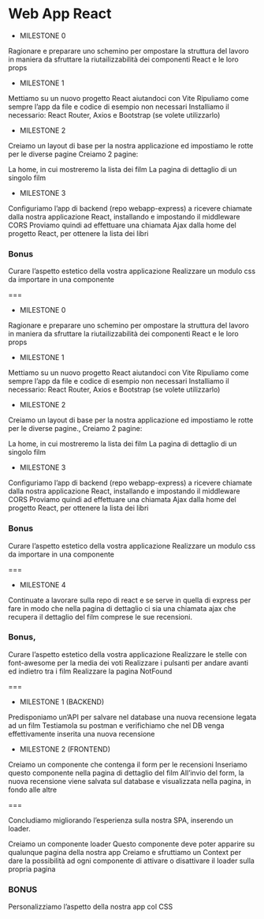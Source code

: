 # Web App React

- MILESTONE 0

Ragionare e preparare uno schemino per ompostare la struttura del lavoro in maniera da sfruttare la riutailizzabilità dei componenti React e le loro props

- MILESTONE 1

Mettiamo su un nuovo progetto React aiutandoci con Vite
Ripuliamo come sempre l’app da file e codice di esempio non necessari
Installiamo il necessario: React Router, Axios e Bootstrap (se volete utilizzarlo)

- MILESTONE 2

Creiamo un layout di base per la nostra applicazione ed impostiamo le rotte per le diverse pagine
Creiamo 2 pagine:

La home, in cui mostreremo la lista dei film
La pagina di dettaglio di un singolo film

- MILESTONE 3

Configuriamo l’app di backend (repo webapp-express) a ricevere chiamate dalla nostra applicazione React, installando e impostando il middleware CORS
Proviamo quindi ad effettuare una chiamata Ajax dalla home del progetto React, per ottenere la lista dei libri

### Bonus

Curare l’aspetto estetico della vostra applicazione
Realizzare un modulo css da importare in una componente

===

- MILESTONE 0

Ragionare e preparare uno schemino per ompostare la struttura del lavoro in maniera da sfruttare la riutailizzabilità dei componenti React e le loro props

- MILESTONE 1

Mettiamo su un nuovo progetto React aiutandoci con Vite
Ripuliamo come sempre l’app da file e codice di esempio non necessari
Installiamo il necessario: React Router, Axios e Bootstrap (se volete utilizzarlo)

- MILESTONE 2

Creiamo un layout di base per la nostra applicazione ed impostiamo le rotte per le diverse pagine.,
Creiamo 2 pagine:

La home, in cui mostreremo la lista dei film
La pagina di dettaglio di un singolo film

- MILESTONE 3

Configuriamo l’app di backend (repo webapp-express) a ricevere chiamate dalla nostra applicazione React, installando e impostando il middleware CORS
Proviamo quindi ad effettuare una chiamata Ajax dalla home del progetto React, per ottenere la lista dei libri

### Bonus

Curare l’aspetto estetico della vostra applicazione
Realizzare un modulo css da importare in una componente

===

- MILESTONE 4

Continuate a lavorare sulla repo di react e se serve in quella di express per fare in modo che nella pagina di dettaglio ci sia una chiamata ajax che recupera il dettaglio del film comprese le sue recensioni.

### Bonus,

Curare l’aspetto estetico della vostra applicazione
Realizzare le stelle con font-awesome per la media dei voti
Realizzare i pulsanti per andare avanti ed indietro tra i film
Realizzare la pagina NotFound

===

- MILESTONE 1 (BACKEND)

Predisponiamo un’API per salvare nel database una nuova recensione legata ad un film
Testiamola su postman e verifichiamo che nel DB venga effettivamente inserita una nuova recensione

- MILESTONE 2 (FRONTEND)

Creiamo un componente che contenga il form per le recensioni
Inseriamo questo componente nella pagina di dettaglio del film
All’invio del form, la nuova recensione viene salvata sul database e visualizzata nella pagina, in fondo alle altre

===

Concludiamo migliorando l’esperienza sulla nostra SPA, inserendo un loader.

Creiamo un componente loader
Questo componente deve poter apparire su qualunque pagina della nostra app
Creiamo e sfruttiamo un Context per dare la possibilità ad ogni componente di attivare o disattivare il loader sulla propria pagina

### BONUS

Personalizziamo l’aspetto della nostra app col CSS
